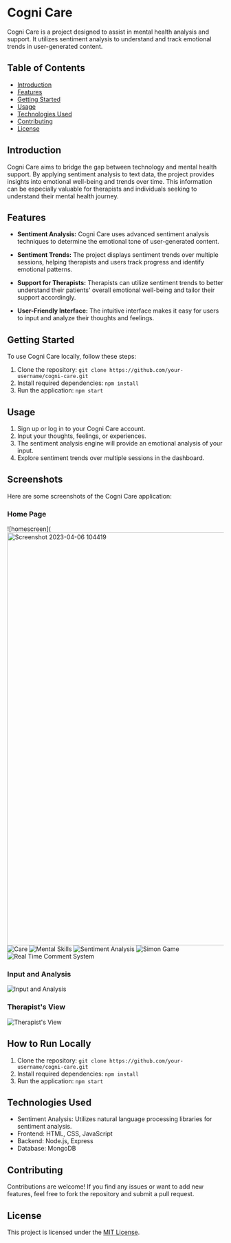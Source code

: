 # Cogni Care

Cogni Care is a project designed to assist in mental health analysis and support. It utilizes sentiment analysis to understand and track emotional trends in user-generated content.

## Table of Contents
- [Introduction](#introduction)
- [Features](#features)
- [Getting Started](#getting-started)
- [Usage](#usage)
- [Technologies Used](#technologies-used)
- [Contributing](#contributing)
- [License](#license)

## Introduction

Cogni Care aims to bridge the gap between technology and mental health support. By applying sentiment analysis to text data, the project provides insights into emotional well-being and trends over time. This information can be especially valuable for therapists and individuals seeking to understand their mental health journey.

## Features

- **Sentiment Analysis:** Cogni Care uses advanced sentiment analysis techniques to determine the emotional tone of user-generated content.

- **Sentiment Trends:** The project displays sentiment trends over multiple sessions, helping therapists and users track progress and identify emotional patterns.

- **Support for Therapists:** Therapists can utilize sentiment trends to better understand their patients' overall emotional well-being and tailor their support accordingly.

- **User-Friendly Interface:** The intuitive interface makes it easy for users to input and analyze their thoughts and feelings.

## Getting Started

To use Cogni Care locally, follow these steps:

1. Clone the repository: `git clone https://github.com/your-username/cogni-care.git`
2. Install required dependencies: `npm install`
3. Run the application: `npm start`

## Usage

1. Sign up or log in to your Cogni Care account.
2. Input your thoughts, feelings, or experiences.
3. The sentiment analysis engine will provide an emotional analysis of your input.
4. Explore sentiment trends over multiple sessions in the dashboard.
## Screenshots

Here are some screenshots of the Cogni Care application:

### Home Page

![homescreen](<img width="959" alt="Screenshot 2023-04-06 104419" src="https://user-images.githubusercontent.com/122734275/230278670-a26fef11-f375-42fd-aeef-00973dd27576.png">
![Care](https://user-images.githubusercontent.com/122734275/230278682-b9349c85-f584-4a48-b64b-9ad52ac6c3c4.png
)
![Mental Skills](https://user-images.githubusercontent.com/122734275/230278702-6d62c25d-b836-41ed-831c-1f24cf2dc04a.png)
![Sentiment Analysis]()
![Simon Game](https://user-images.githubusercontent.com/122734275/230278716-a6c6c028-7986-4f8f-8027-6aca05f371d9.png)
![Real Time Comment System](https://user-images.githubusercontent.com/122734275/230278757-45a2e2e7-34e1-4b8a-8ac8-a6d81cfadd94.png)

### Input and Analysis

![Input and Analysis](/screenshots/input-analysis.png)

### Therapist's View

![Therapist's View](/screenshots/therapist-view.png)

## How to Run Locally

1. Clone the repository: `git clone https://github.com/your-username/cogni-care.git`
2. Install required dependencies: `npm install`
3. Run the application: `npm start`

## Technologies Used

- Sentiment Analysis: Utilizes natural language processing libraries for sentiment analysis.
- Frontend: HTML, CSS, JavaScript
- Backend: Node.js, Express
- Database: MongoDB

## Contributing

Contributions are welcome! If you find any issues or want to add new features, feel free to fork the repository and submit a pull request.

## License

This project is licensed under the [MIT License](LICENSE).
